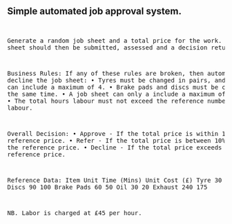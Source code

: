 <h2>Simple automated job approval system.</h2>
<pre>


Generate a random job sheet and a total price for the work. This job sheet should then be submitted, assessed and a decision returned.

Business Rules:
If any of these rules are broken, then automatically decline the job sheet:
   • Tyres must be changed in pairs, and a job sheet can include a maximum of 4.
   • Brake pads and discs must be changed at the same time.
   • A job sheet can only a include a maximum of 1 exhaust.
   • The total hours labour must not exceed the reference number of hours labour.

Overall Decision:
   • Approve - If the total price is within 10% of the reference price.
   • Refer - If the total price is between 10% and 15% of the reference price.
   • Decline - If the total price exceeds 15% of the reference price.


Reference Data:
Item                           Unit Time (Mins)             Unit Cost (£)
Tyre                                 30                       200
Brake Discs                          90                       100
Brake Pads                           60                        50
Oil                                  30                        20
Exhaust                             240                       175

NB. Labor is charged at £45 per hour.

</pre>

